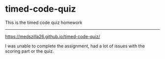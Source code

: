 # timed-code-quiz

This is the timed code quiz homework

---

https://medszilla26.github.io/timed-code-quiz/

I was unable to complete the assignment, had a lot of issues with the scoring part or the quiz.
